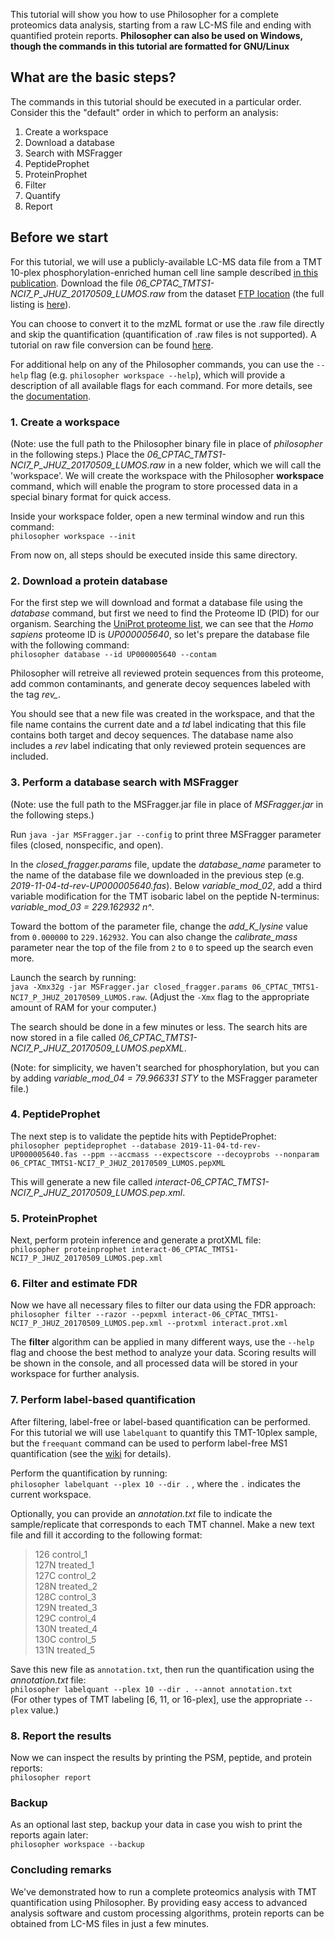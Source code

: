 This tutorial will show you how to use Philosopher for a complete proteomics data analysis, starting from a raw LC-MS file and ending with quantified protein reports.
**Philosopher can also be used on Windows, though the commands in this tutorial are formatted for GNU/Linux**

## What are the basic steps?
The commands in this tutorial should be executed in a particular order. Consider this the "default" order in which to perform an analysis:

1. Create a workspace
2. Download a database
3. Search with MSFragger
4. PeptideProphet
5. ProteinProphet
6. Filter
7. Quantify
8. Report

## Before we start
For this tutorial, we will use a publicly-available LC-MS data file from a TMT 10-plex phosphorylation-enriched human cell line sample described [in this publication](https://pubs.acs.org/doi/10.1021/acs.jproteome.8b00165). Download the file _06_CPTAC_TMTS1-NCI7_P_JHUZ_20170509_LUMOS.raw_ from the dataset [FTP location](ftp://ftp.pride.ebi.ac.uk/pride/data/archive/2018/05/PXD008952) (the full listing is [here](http://proteomecentral.proteomexchange.org/cgi/GetDataset?ID=PXD008952)).

You can choose to convert it to the mzML format or use the .raw file directly and skip the quantification (quantification of .raw files is not supported). A tutorial on raw file conversion can be found [here](https://msfragger.nesvilab.org/tutorial_convert.html).

For additional help on any of the Philosopher commands, you can use the `--help` flag (e.g. `philosopher workspace --help`), which will provide a description of all available flags for each command. For more details, see the [documentation](documentation.md).


### 1. Create a workspace
(Note: use the full path to the Philosopher binary file in place of _philosopher_ in the following steps.)
Place the _06_CPTAC_TMTS1-NCI7_P_JHUZ_20170509_LUMOS.raw_ in a new folder, which we will call the 'workspace'. We will create the workspace with the Philosopher __workspace__ command, which will enable the program to store processed data in a special binary format for quick access.

Inside your workspace folder, open a new terminal window and run this command:  
`philosopher workspace --init`

From now on, all steps should be executed inside this same directory.


### 2. Download a protein database
For the first step we will download and format a database file using the _database_ command, but first we need to find the Proteome ID (PID) for our organism. Searching the [UniProt proteome list](http://www.uniprot.org/proteomes), we can see that the _Homo sapiens_ proteome ID is _UP000005640_, so let's prepare the database file with the following command:  
`philosopher database --id UP000005640 --contam`

Philosopher will retreive all reviewed protein sequences from this proteome, add common contaminants, and generate decoy sequences labeled with the tag _rev\__.

You should see that a new file was created in the workspace, and that the file name contains the current date and a _td_ label indicating that this file contains both target and decoy sequences. The database name also includes a _rev_ label indicating that only reviewed protein sequences are included.

### 3. Perform a database search with MSFragger
(Note: use the full path to the MSFragger.jar file in place of _MSFragger.jar_ in the following steps.)

Run `java -jar MSFragger.jar --config` to print three MSFragger parameter files (closed, nonspecific, and open). 

In the _closed_fragger.params_ file, update the _database_name_ parameter to the name of the database file we downloaded in the previous step (e.g. _2019-11-04-td-rev-UP000005640.fas_). Below _variable_mod_02_, add a third variable modification for the TMT isobaric label on the peptide N-terminus: _variable_mod_03 = 229.162932 n^_.

Toward the bottom of the parameter file, change the _add_K_lysine_ value from `0.000000` to `229.162932`.
You can also change the _calibrate_mass_ parameter near the top of the file from `2` to `0` to speed up the search even more.

Launch the search by running:  
`java -Xmx32g -jar MSFragger.jar closed_fragger.params 06_CPTAC_TMTS1-NCI7_P_JHUZ_20170509_LUMOS.raw`. (Adjust the `-Xmx` flag to the appropriate amount of RAM for your computer.) 

The search should be done in a few minutes or less. The search hits are now stored in a file called _06_CPTAC_TMTS1-NCI7_P_JHUZ_20170509_LUMOS.pepXML_.

(Note: for simplicity, we haven't searched for phosphorylation, but you can by adding _variable_mod_04 = 79.966331 STY_ to the MSFragger parameter file.)


### 4. PeptideProphet
The next step is to validate the peptide hits with PeptideProphet:  
`philosopher peptideprophet --database 2019-11-04-td-rev-UP000005640.fas --ppm --accmass --expectscore --decoyprobs --nonparam 06_CPTAC_TMTS1-NCI7_P_JHUZ_20170509_LUMOS.pepXML`

This will generate a new file called _interact-06_CPTAC_TMTS1-NCI7_P_JHUZ_20170509_LUMOS.pep.xml_.


### 5. ProteinProphet
Next, perform protein inference and generate a protXML file:  
`philosopher proteinprophet interact-06_CPTAC_TMTS1-NCI7_P_JHUZ_20170509_LUMOS.pep.xml`


### 6. Filter and estimate FDR
Now we have all necessary files to filter our data using the FDR approach:  
`philosopher filter --razor --pepxml interact-06_CPTAC_TMTS1-NCI7_P_JHUZ_20170509_LUMOS.pep.xml --protxml interact.prot.xml`

The **filter** algorithm can be applied in many different ways, use the `--help` flag and choose the best method to analyze your data. Scoring results will be shown in the console, and all processed data will be stored in your workspace for further analysis.


### 7. Perform label-based quantification
After filtering, label-free or label-based quantification can be performed. For this tutorial we will use `labelquant` to quantify this TMT-10plex sample, but the `freequant` command can be used to perform label-free MS1 quantification (see the [wiki](https://github.com/Nesvilab/philosopher/wiki/Freequant) for details).

Perform the quantification by running:  
`philosopher labelquant --plex 10 --dir .` , where the `.` indicates the current workspace.

Optionally, you can provide an _annotation.txt_ file to indicate the sample/replicate that corresponds to each TMT channel. Make a new text file and fill it according to the following format:

>126 control_1  
127N treated_1  
127C control_2  
128N treated_2  
128C control_3  
129N treated_3  
129C control_4  
130N treated_4  
130C control_5  
131N treated_5  

Save this new file as `annotation.txt`, then run the quantification using the _annotation.txt_ file:  
`philosopher labelquant --plex 10 --dir . --annot annotation.txt`  
(For other types of TMT labeling [6, 11, or 16-plex], use the appropriate `--plex` value.)



### 8. Report the results
Now we can inspect the results by printing the PSM, peptide, and protein reports:  
`philosopher report`


### Backup
As an optional last step, backup your data in case you wish to print the reports again later:  
`philosopher workspace --backup`


### Concluding remarks
We've demonstrated how to run a complete proteomics analysis with TMT quantification using Philosopher. By providing easy access to advanced analysis software and custom processing algorithms, protein reports can be obtained from LC-MS files in just a few minutes.
